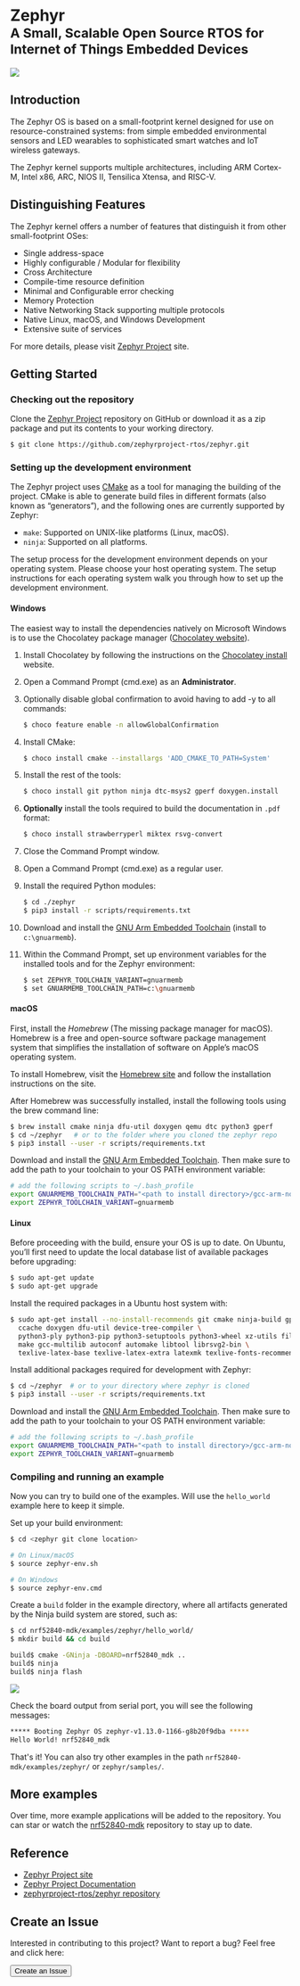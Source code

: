 # Zephyr <br><small>A Small, Scalable Open Source RTOS for Internet of Things Embedded Devices</small>

[![](images/zephyr-logo.png)](https://www.zephyrproject.org/)

## Introduction

The Zephyr OS is based on a small-footprint kernel designed for use on resource-constrained systems: from simple embedded environmental sensors and LED wearables to sophisticated smart watches and IoT wireless gateways.

The Zephyr kernel supports multiple architectures, including ARM Cortex-M, Intel x86, ARC, NIOS II, Tensilica Xtensa, and RISC-V. 

## Distinguishing Features

The Zephyr kernel offers a number of features that distinguish it from other small-footprint OSes:

* Single address-space
* Highly configurable / Modular for flexibility
* Cross Architecture
* Compile-time resource definition
* Minimal and Configurable error checking
* Memory Protection
* Native Networking Stack supporting multiple protocols
* Native Linux, macOS, and Windows Development
* Extensive suite of services

For more details, please visit [Zephyr Project](https://www.zephyrproject.org/) site.

## Getting Started

### Checking out the repository

Clone the [Zephyr Project](https://github.com/zephyrproject-rtos/zephyr) repository on GitHub or download it as a zip package and put its contents to your working directory.

``` sh
$ git clone https://github.com/zephyrproject-rtos/zephyr.git
```

### Setting up the development environment

The Zephyr project uses [CMake](https://cmake.org/) as a tool for managing the building of the project. CMake is able to generate build files in different formats (also known as “generators”), and the following ones are currently supported by Zephyr:

* `make`: Supported on UNIX-like platforms (Linux, macOS).
* `ninja`: Supported on all platforms.

The setup process for the development environment depends on your operating system. Please choose your host operating system. The setup instructions for each operating system walk you through how to set up the development environment.

#### Windows

The easiest way to install the dependencies natively on Microsoft Windows is to use the Chocolatey package manager ([Chocolatey website](https://chocolatey.org/)). 

1. Install Chocolatey by following the instructions on the [Chocolatey install](https://chocolatey.org/install) website.

2. Open a Command Prompt (cmd.exe) as an **Administrator**.

3. Optionally disable global confirmation to avoid having to add -y to all commands:

	``` sh
	$ choco feature enable -n allowGlobalConfirmation
	```

4. Install CMake:

	``` sh
	$ choco install cmake --installargs 'ADD_CMAKE_TO_PATH=System'
	```

5. Install the rest of the tools:

	``` sh
	$ choco install git python ninja dtc-msys2 gperf doxygen.install
	```

6. **Optionally** install the tools required to build the documentation in `.pdf` format:

	``` sh
	$ choco install strawberryperl miktex rsvg-convert
	```

7. Close the Command Prompt window.

8. Open a Command Prompt (cmd.exe) as a regular user.

9. Install the required Python modules:

	``` sh
	$ cd ./zephyr
	$ pip3 install -r scripts/requirements.txt
	```

10. Download and install the [GNU Arm Embedded Toolchain](https://developer.arm.com/open-source/gnu-toolchain/gnu-rm/downloads) (install to `c:\gnuarmemb`).

11. Within the Command Prompt, set up environment variables for the installed tools and for the Zephyr environment:

	``` sh
	$ set ZEPHYR_TOOLCHAIN_VARIANT=gnuarmemb
	$ set GNUARMEMB_TOOLCHAIN_PATH=c:\gnuarmemb
	```

#### macOS

First, install the *Homebrew* (The missing package manager for macOS). Homebrew is a free and open-source software package management system that simplifies the installation of software on Apple’s macOS operating system.

To install Homebrew, visit the [Homebrew site](http://brew.sh/) and follow the installation instructions on the site.

After Homebrew was successfully installed, install the following tools using the brew command line:

``` sh
$ brew install cmake ninja dfu-util doxygen qemu dtc python3 gperf
$ cd ~/zephyr   # or to the folder where you cloned the zephyr repo
$ pip3 install --user -r scripts/requirements.txt
```

Download and install the [GNU Arm Embedded Toolchain](https://developer.arm.com/open-source/gnu-toolchain/gnu-rm/downloads). Then make sure to add the path to your toolchain to your OS PATH environment variable:

``` sh
# add the following scripts to ~/.bash_profile 
export GNUARMEMB_TOOLCHAIN_PATH="<path to install directory>/gcc-arm-none-eabi-6-2017-q2-update"
export ZEPHYR_TOOLCHAIN_VARIANT=gnuarmemb
```

#### Linux

Before proceeding with the build, ensure your OS is up to date. On Ubuntu, you’ll first need to update the local database list of available packages before upgrading:

``` sh
$ sudo apt-get update
$ sudo apt-get upgrade
```

Install the required packages in a Ubuntu host system with:

``` sh
$ sudo apt-get install --no-install-recommends git cmake ninja-build gperf \
  ccache doxygen dfu-util device-tree-compiler \
  python3-ply python3-pip python3-setuptools python3-wheel xz-utils file \
  make gcc-multilib autoconf automake libtool librsvg2-bin \
  texlive-latex-base texlive-latex-extra latexmk texlive-fonts-recommended
```

Install additional packages required for development with Zephyr:

``` sh
$ cd ~/zephyr  # or to your directory where zephyr is cloned
$ pip3 install --user -r scripts/requirements.txt
```

Download and install the [GNU Arm Embedded Toolchain](https://developer.arm.com/open-source/gnu-toolchain/gnu-rm/downloads). Then make sure to add the path to your toolchain to your OS PATH environment variable:

``` sh
# add the following scripts to ~/.bash_profile 
export GNUARMEMB_TOOLCHAIN_PATH="<path to install directory>/gcc-arm-none-eabi-6-2017-q2-update"
export ZEPHYR_TOOLCHAIN_VARIANT=gnuarmemb
```

### Compiling and running an example

Now you can try to build one of the examples. Will use the `hello_world` example here to keep it simple.

Set up your build environment:

``` sh
$ cd <zephyr git clone location>

# On Linux/macOS
$ source zephyr-env.sh

# On Windows
$ source zephyr-env.cmd
```

Create a `build` folder in the example directory, where all artifacts generated by the Ninja build system are stored, such as:

``` sh
$ cd nrf52840-mdk/examples/zephyr/hello_world/
$ mkdir build && cd build

build$ cmake -GNinja -DBOARD=nrf52840_mdk ..
build$ ninja
build$ ninja flash
```

![](images/hello_world_ninja_building.png)

Check the board output from serial port, you will see the following messages:

``` sh
***** Booting Zephyr OS zephyr-v1.13.0-1166-g8b20f9dba *****
Hello World! nrf52840_mdk
```

That's it! You can also try other examples in the path `nrf52840-mdk/examples/zephyr/` or `zephyr/samples/`.

## More examples

Over time, more example applications will be added to the repository. You can star or watch the [nrf52840-mdk](https://github.com/makerdiary/nrf52840-mdk) repository to stay up to date.

## Reference

* [Zephyr Project site](https://www.zephyrproject.org/)
* [Zephyr Project Documentation](http://docs.zephyrproject.org/index.html)
* [zephyrproject-rtos/zephyr repository](https://github.com/zephyrproject-rtos/zephyr)

## Create an Issue

Interested in contributing to this project? Want to report a bug? Feel free and click here:

<a href="https://github.com/makerdiary/nrf52840-mdk/issues/new"><button data-md-color-primary="marsala"><i class="fa fa-github"></i> Create an Issue</button></a>


